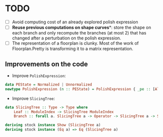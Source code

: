# TODO

- [ ] Avoid computing cost of an already explored polish expression
- [ ] **Reuse previous computations on shape curves***: store the shape on each branch and only recompute the branches (at most 2) that has changed after a perturbation on the polish expression.
- [ ] The representation of a floorplan is clunky. Most of the work of Floorplan.Pretty is transforming it to a matrix representation.

## Improvements on the code

- Improve `PolishExpression`:

```haskell
data PEState = Normalized | Unnormalized
newtype PolishExpression (n :: PEState) = PolishExpression { _pe :: [Alphabet] }
```

- Improve `SlicingTree`:

```haskell
data SlicingTree :: Type -> Type where
    Leaf :: ModuleIndex -> SlicingTree ModuleIndex
    Branch :: forall a. SlicingTree a -> Operator -> SlicingTree a -> SlicingTree Operator

deriving stock instance Show (SlicingTree a)
deriving stock instance (Eq a) => Eq (SlicingTree a)
```
